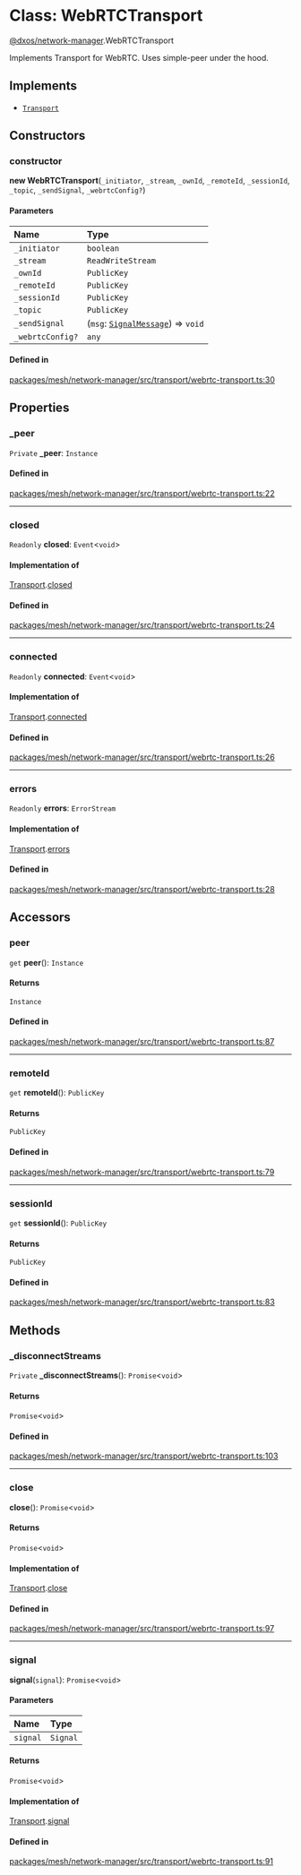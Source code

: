 # Class: WebRTCTransport

[@dxos/network-manager](../modules/dxos_network_manager.md).WebRTCTransport

Implements Transport for WebRTC. Uses simple-peer under the hood.

## Implements

- [`Transport`](../interfaces/dxos_network_manager.Transport.md)

## Constructors

### constructor

**new WebRTCTransport**(`_initiator`, `_stream`, `_ownId`, `_remoteId`, `_sessionId`, `_topic`, `_sendSignal`, `_webrtcConfig?`)

#### Parameters

| Name | Type |
| :------ | :------ |
| `_initiator` | `boolean` |
| `_stream` | `ReadWriteStream` |
| `_ownId` | `PublicKey` |
| `_remoteId` | `PublicKey` |
| `_sessionId` | `PublicKey` |
| `_topic` | `PublicKey` |
| `_sendSignal` | (`msg`: [`SignalMessage`](../interfaces/dxos_network_manager.SignalMessage.md)) => `void` |
| `_webrtcConfig?` | `any` |

#### Defined in

[packages/mesh/network-manager/src/transport/webrtc-transport.ts:30](https://github.com/dxos/dxos/blob/main/packages/mesh/network-manager/src/transport/webrtc-transport.ts#L30)

## Properties

### \_peer

 `Private` **\_peer**: `Instance`

#### Defined in

[packages/mesh/network-manager/src/transport/webrtc-transport.ts:22](https://github.com/dxos/dxos/blob/main/packages/mesh/network-manager/src/transport/webrtc-transport.ts#L22)

___

### closed

 `Readonly` **closed**: `Event`<`void`\>

#### Implementation of

[Transport](../interfaces/dxos_network_manager.Transport.md).[closed](../interfaces/dxos_network_manager.Transport.md#closed)

#### Defined in

[packages/mesh/network-manager/src/transport/webrtc-transport.ts:24](https://github.com/dxos/dxos/blob/main/packages/mesh/network-manager/src/transport/webrtc-transport.ts#L24)

___

### connected

 `Readonly` **connected**: `Event`<`void`\>

#### Implementation of

[Transport](../interfaces/dxos_network_manager.Transport.md).[connected](../interfaces/dxos_network_manager.Transport.md#connected)

#### Defined in

[packages/mesh/network-manager/src/transport/webrtc-transport.ts:26](https://github.com/dxos/dxos/blob/main/packages/mesh/network-manager/src/transport/webrtc-transport.ts#L26)

___

### errors

 `Readonly` **errors**: `ErrorStream`

#### Implementation of

[Transport](../interfaces/dxos_network_manager.Transport.md).[errors](../interfaces/dxos_network_manager.Transport.md#errors)

#### Defined in

[packages/mesh/network-manager/src/transport/webrtc-transport.ts:28](https://github.com/dxos/dxos/blob/main/packages/mesh/network-manager/src/transport/webrtc-transport.ts#L28)

## Accessors

### peer

`get` **peer**(): `Instance`

#### Returns

`Instance`

#### Defined in

[packages/mesh/network-manager/src/transport/webrtc-transport.ts:87](https://github.com/dxos/dxos/blob/main/packages/mesh/network-manager/src/transport/webrtc-transport.ts#L87)

___

### remoteId

`get` **remoteId**(): `PublicKey`

#### Returns

`PublicKey`

#### Defined in

[packages/mesh/network-manager/src/transport/webrtc-transport.ts:79](https://github.com/dxos/dxos/blob/main/packages/mesh/network-manager/src/transport/webrtc-transport.ts#L79)

___

### sessionId

`get` **sessionId**(): `PublicKey`

#### Returns

`PublicKey`

#### Defined in

[packages/mesh/network-manager/src/transport/webrtc-transport.ts:83](https://github.com/dxos/dxos/blob/main/packages/mesh/network-manager/src/transport/webrtc-transport.ts#L83)

## Methods

### \_disconnectStreams

`Private` **_disconnectStreams**(): `Promise`<`void`\>

#### Returns

`Promise`<`void`\>

#### Defined in

[packages/mesh/network-manager/src/transport/webrtc-transport.ts:103](https://github.com/dxos/dxos/blob/main/packages/mesh/network-manager/src/transport/webrtc-transport.ts#L103)

___

### close

**close**(): `Promise`<`void`\>

#### Returns

`Promise`<`void`\>

#### Implementation of

[Transport](../interfaces/dxos_network_manager.Transport.md).[close](../interfaces/dxos_network_manager.Transport.md#close)

#### Defined in

[packages/mesh/network-manager/src/transport/webrtc-transport.ts:97](https://github.com/dxos/dxos/blob/main/packages/mesh/network-manager/src/transport/webrtc-transport.ts#L97)

___

### signal

**signal**(`signal`): `Promise`<`void`\>

#### Parameters

| Name | Type |
| :------ | :------ |
| `signal` | `Signal` |

#### Returns

`Promise`<`void`\>

#### Implementation of

[Transport](../interfaces/dxos_network_manager.Transport.md).[signal](../interfaces/dxos_network_manager.Transport.md#signal)

#### Defined in

[packages/mesh/network-manager/src/transport/webrtc-transport.ts:91](https://github.com/dxos/dxos/blob/main/packages/mesh/network-manager/src/transport/webrtc-transport.ts#L91)
